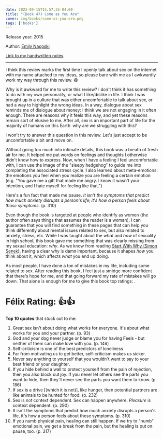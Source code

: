 ```yaml
---
date: 2023-09-15T15:57:35-04:00
title: "(Book 47) Come as You Are"
cover: img/books/come-as-you-are.png
tags: ['books']
---
```


Release year: 2015

Author: [Emily Nagoski](https://www.linkedin.com/in/emily-nagoski-48256a49)

[Link to my handwritten notes](https://drive.google.com/file/d/1lyZEGkIAYRc6MIZjkxpap4e3xbzTr-Wu/view?usp=drive_link)

---

I think this review marks the first time I openly talk about sex on the
internet with my name attached to my ideas, so please bare with me as I
awkwardly work my way through this review. :sweat_smile:

Why is it awkward for me to write this review? I don't think it has
something to do with my own personality, or what I like/dislike in life.
I think I was brought up in a culture that was either uncomfortable to
talk about sex, or had a way to highlight the wrong ideas. In a way,
dialogue about sex reminds me of dialogue about money: I think we
are not engaging in it often enough. There are reasons why it feels this
way, and yet these reasons remain sort of elusive to me. After all, sex
is an important part of life for the majority of humans on this Earth:
why are we struggling with this?

I won't try to answer this question in this review. Let's just accept to
be uncomfortable a bit and move on.

Without going too much into intimate details, this book was a breath of
fresh air for me. It helped me put words on feelings and thoughts I
otherwise didn't know how to express. Now, when I have a feeling I feel
uncomfortable with, I can use the image of the "sleepy hedgehog" to
guide me into completing the associated stress cycle. I also learned
about meta-emotions: the emotions you feel when you realize you are
feeling a certain emotion (e.g. "You gave me a gift that made me angry.
I know it wasn't your intention, and I hate myself for feeling like
that.")

Here's a fun fact that made me pause. *It isn't the symptoms that predict how much anxiety
disrupts a person's life; it's how a person feels about those symptoms.*
(p. 310)

Even though the book is targeted at people who identify as women (the
author often says things that assumes the reader is a woman), I can
guarantee that you will find something in these pages that can help you
think differently about mental issues related to sex, but also related
to anxiety, stress, etc. While I was taught about the *what* and *how*
of sexuality in high school, this book gave me something that was
clearly missing from my sexual education: *why*. As we know from reading
[Start With Why (Simon
Senek)](/books/book-26-start-with-why/), having a clear why is damn
important, because it shapes *how* you think about it, which affects
*what* you end up doing.

As most people, I have done a ton of mistakes in my life, including some
related to sex. After reading this book, I feel just a smidge more
confident that there's hope for me, and that going forward my rate of
mistakes will go down. That alone is enough for me to give this book top
ratings:
.
# Félix Rating: 👍👍

**Top 10 quotes** that stuck out to me:

1. Great sex isn't about doing what works for everyone. It's about what
   works for you and your partner. (p. 93)
2. God and your dog never judge or blame you for having Feels - but
   neither of them can make love with you. (p. 146)
3. Self-criticism is one of the best predictors of loneliness
4. Far from motivating us to get better, self-criticism makes us sicker.
5. Never say anything to yourself that you wouldn't want to say to your
   best friend or your daughter.
6. If you hide behind a wall to protect yourself from the pain of
   rejection, then you also block out joy. If you never let others see
   the parts you want to hide, then they'll never see the parts you want
   them to know. (p. 186)
7. If sex is a drive [(which it is not)], like hunger, then potential partners are like
   animals to be hunted for food. (p. 232)
8. Sex is *not* context dependent. Sex can happen anywhere. *Pleasure*
   is context dependent. (p. 290)
9. It isn't the symptoms that predict how much anxiety disrupts a
   person's life, it's how a person feels about those symptoms. (p. 310)
10. If you numb physical pain, healing can still happen. If we try to
    "numb" emotional pain, we get a break from the pain, but the healing
    is put on pause, too. (p. 317)

